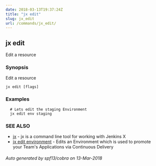 ```yaml
---
date: 2018-03-13T19:37:24Z
title: "jx edit"
slug: jx_edit
url: /commands/jx_edit/
---
```

## jx edit

Edit a resource

### Synopsis


Edit a resource

```
jx edit [flags]
```

### Examples

```
  # Lets edit the staging Environment
  jx edit env staging
```

### SEE ALSO
* [jx](/commands/jx/)	 - jx is a command line tool for working with Jenkins X
* [jx edit environment](/commands/jx_edit_environment/)	 - Edits an Environment which is used to promote your Team's Applications via Continuous Delivery

###### Auto generated by spf13/cobra on 13-Mar-2018
